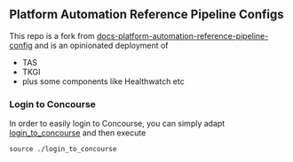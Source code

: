 ## Platform Automation Reference Pipeline Configs

This repo is a fork from [docs-platform-automation-reference-pipeline-config](https://github.com/pivotal/docs-platform-automation-reference-pipeline-config)
and is an opinionated deployment of

* TAS
* TKGI
* plus some components like Healthwatch etc

### Login to Concourse

In order to easily login to Concourse, you can simply adapt [login_to_concourse](./login_to_concourse) and then execute

```shell
source ./login_to_concourse
```
